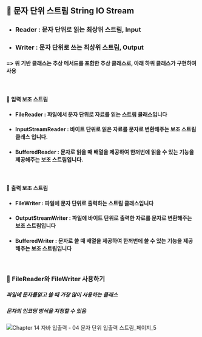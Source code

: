 ## :pushpin: 문자 단위 스트림 String IO Stream
* ### Reader : 문자 단위로 읽는 최상위 스트림, Input
* ### Writer : 문자 단위로 쓰는 최상위 스트림, Output
#### => 위 기반 클래스는 추상 메서드를 포함한 추상 클래스로, 아래 하위 클래스가 구현하여 사용 

<br>

#### :round_pushpin: 입력 보조 스트림
* #### FileReader : 파일에서 문자 단위로 자료를 읽는 스트림 클래스입니다
* #### InputStreamReader : 바이트 단위로 읽은 자료를 문자로 변환해주는 보조 스트림 클래스 입니다.
* #### BufferedReader : 문자로 읽을 때 배열을 제공하여 한꺼번에 읽을 수 있는 기능을 제공해주는 보조 스트림입니다.

<br>

#### :round_pushpin: 출력 보조 스트림
* #### FileWriter : 파일에 문자 단위로 출력하는 스트림 클래스입니다
* #### OutputStreamWriter : 파일에 바이트 단위로 출력한 자료를 문자로 변환해주는 보조 스트림입니다
* #### BufferedWriter : 문자로 쓸 때 배열을 제공하여 한꺼번에 쓸 수 있는 기능을 제공해주는 보조 스트림입니다


<br>

### :round_pushpin: FileReader와 FileWriter 사용하기
##### 파일에 문자를읽고 쓸 때 가장 많이 사용하는 클래스
##### 문자의 인코딩 방식을 지정할 수 있음

![Chapter 14 자바 입출력 - 04 문자 단위 입출력 스트림_페이지_5](https://user-images.githubusercontent.com/74708028/110724091-7a912e80-8258-11eb-9700-346556461fe3.png)


